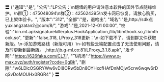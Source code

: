 〓
{"通知":"是",
"公告":"LP公告：\n翻墙的用户请注意本软件的国外节点随缘维护。\n群①：475048094\n群②：425624395\n发卡网已恢复，请放心购买，已上架体验卡。",
"版本":"312",
"全部":"是，退哈出",
"域名":"是,http://sdk点yuxiangzatan2点com/8/",
"游戏":"是,2021-12-01 00:00",
"校验":"bin.mt.apksignaturekillerplus.HookApplication,/lib/libmthook.so,/libmthook.so",
"更新":"false,318,
LProxy_318更新：\n-如下载不了，请到群文件获取新版。\n-添加游戏路线（新版可用）\n-如有些云端配置点击了无法使用问题，请及时更新到最新版。
,http://jb.g-ml.co:81/LProxy_3.1.8.apk",
"发卡网":"https://626faka.com/CL7i",
"飞机场":"https://www.x-max.xyz/auth/register?code=0gBk",
"删除":"w6LDlcOSGRYWw6vDl8ORw5bDn8OYHxcfHAfDnMOjw5crw6wqw6rDqSvDoMOUHx0RGR4"
}
〓
